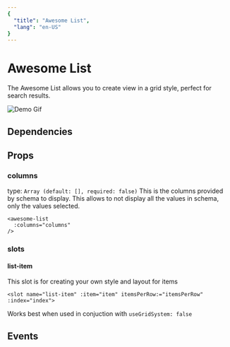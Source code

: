 ```yaml
---
{
  "title": "Awesome List",
  "lang": "en-US"
}
---
```


# Awesome List

The Awesome List allows you to create view in a grid style, perfect for search results.

![Demo Gif]()

## Dependencies



## Props

### columns
type: `Array (default: [], required: false)`
This is the columns provided by schema to display.
This allows to not display all the values in schema, only the values selected.

```vue
<awesome-list
  :columns="columns"
/>
```

### slots


#### list-item

This slot is for creating your own style and layout for items
```
<slot name="list-item" :item="item" itemsPerRow:="itemsPerRow" :index="index">
```

Works best when used in conjuction with `useGridSystem: false`


## Events
